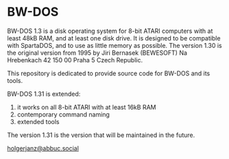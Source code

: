 # BW-DOS

BW-DOS 1.3 is a disk operating system for 8-bit ATARI computers with at least 48kB RAM, and at least one disk drive. It is designed to be compatible with SpartaDOS, and to use as little memory as possible. The version 1.30 is the original version from 1995 by Jiri Bernasek (BEWESOFT) Na Hrebenkach 42 150 00 Praha 5 Czech Republic.

This repository is dedicated to provide source code for BW-DOS and its tools.

BW-DOS 1.31 is extended:

1. it works on all 8-bit ATARI with at least 16kB RAM
2. contemporary command naming
3. extended tools

The version 1.31 is the version that will be maintained in the future.

holgerjanz@abbuc.social
